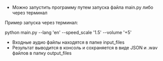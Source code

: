 - Можно запустить программу путем запуска файла main.py либо через терминал

Пример запуска через терминал: 

  python main.py --lang 'en' --speed_scale '1.5' --volume '+5'

- Входные аудио файлы находятся в папке input_files
- Результат выводится в консоль и сохраняется в виде JSON и .wav файлов в папку output_files
